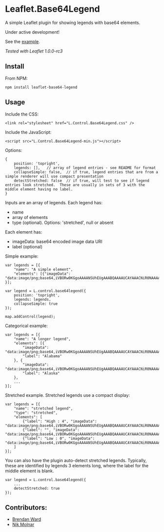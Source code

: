 # Leaflet.Base64Legend

A simple Leaflet plugin for showing legends with base64 elements.

Under active development!


See the [example](//consbio.github.io/Leaflet.Base64Legend).

*Tested with Leaflet 1.0.0-rc3*



## Install

From NPM:

```
npm install leaflet-base64-legend
```


## Usage

Include the CSS:

```
<link rel="stylesheet" href="L.Control.Base64Legend.css" />
```


Include the JavaScript:

```
<script src="L.Control.Base64Legend-min.js"></script>
```


Options:
```
{
    position: 'topright',
    legends: [],   // array of legend entries - see README for format
    collapseSimple: false,  // if true, legend entries that are from a simple renderer will use compact presentation
    detectStretched: false  // if true, will test to see if legend entries look stretched.  These are usually in sets of 3 with the middle element having no label.
}
```



Inputs are an array of legends.  Each legend has:
* name
* array of elements
* type (optional).  Options: 'stretched', null or absent


Each element has:
* imageData: base64 encoded image data URI
* label (optional)


Simple example:
```
var legends = [{
    "name": "A simple element",
    "elements": [{"imageData": "data:image/png;base64,iVBORw0KGgoAAAANSUhEUgAAABQAAAAUCAYAAACNiR0NAAAAAXNSR0IB2cksfwAAAAlwSFlzAAAOxAAADsQBlSsOGwAAAO5JREFUOI3NlD0OgzAMhd+AIliYsnhHbD4Np+QwnVgjBq4QIeypHarQ0ECBlqFvc5R8evFf1rbtHRcqi4O+7zGO4+bluq4hIhiGIYmZ+QXsug4AYK39CBQR5HmexOE9My8dEhGIaPdbwU1Q0zQQkZdDay2maQIAlGUJY8wuFAC891DVhfMsOAsyxqCqqkNA5xxUdc7p/OU4B78q27/yBTDO4SXAI5U9Bfz/HP6quAaXAOMaXALcnGXgOU7OuUMg731ylgBVFap6yuFqDuMVRkRzvCVmXuzPxT6M++/MxBRFkezP2eF7Ux9p8pX9eXsAPNt0X7NgcsoAAAAASUVORK5CYII="}]
}];

var legend = L.control.base64legend({
    position: 'topright',
    legends: legends,
    collapseSimple: true
});

map.addControl(legend);
```


Categorical example:
```
var legends = [{
    "name": "A longer legend",
    "elements": [{
        "imageData": "data:image/png;base64,iVBORw0KGgoAAAANSUhEUgAAABQAAAAUCAYAAACNiR0NAAAAAXNSR0IB2cksfwAAAAlwSFlzAAAOxAAADsQBlSsOGwAAAHJJREFUOI1jYaAyYIExcnJyGigxaMqUKQ1wA3Nychq0VAXrRYS5yDLs/uNPDDk5OQxTpkxpgLtQRJiLQVNNlGwXPn76mQHuQmqCUQNHDRw1cJgZeP/xJ7INefP2G6qBU6ZMacjJyYEXQeQAlAIWWYBSAABjPiDfvMzQCwAAAABJRU5ErkJggg==",
        "label": "Alabama"
    }, {
        "imageData": "data:image/png;base64,iVBORw0KGgoAAAANSUhEUgAAABQAAAAUCAYAAACNiR0NAAAAAXNSR0IB2cksfwAAAAlwSFlzAAAOxAAADsQBlSsOGwAAAHZJREFUOI3t1LEJgDAUBNArLBTcIOAQgiC40u3gH+JWS+wFRxBbK4NpEyvJVZ9fPK66Bh+neQ6SVgJJsgiStGU+V+euLMyHHiQhyWJD5y5M457Zb4DfWsSGX6aCFazgz0AfegBDFnIcXQpKMpJxgnKSDOz7UZobwRof/EtWWjIAAAAASUVORK5CYII=",
        "label": "Alaska"
    },
    ...
}];
```



Stretched example.  Stretched legends use a compact display:
```
var legends = [{
    "name": "stretched legend",
    "type": "stretched",
    "elements": [
        {"label": "High : 4", "imageData": "data:image/png;base64,iVBORw0KGgoAAAANSUhEUgAAABQAAAAUCAYAAACNiR0NAAAAAXNSR0IB2cksfwAAAAlwSFlzAAAOxAAADsQBlSsOGwAAAF1JREFUOI2t0sENgDAMQ9E4pHULF5iA/cdjgKos8T3Ak5y4vtc7wJQekoso3TR40eDJiqVhFgx3FtRoMDgPFgwXC2rClaPBX5bhGyYNrgGDKnqHThZc9A6zw+CGwR+9jAZatYouQAAAAABJRU5ErkJggg=="},
        {"label": "", "imageData": "data:image/png;base64,iVBORw0KGgoAAAANSUhEUgAAABQAAAAUCAYAAACNiR0NAAAAAXNSR0IB2cksfwAAAAlwSFlzAAAOxAAADsQBlSsOGwAAAFdJREFUOI2t0oENgDAIRFGiQDd0Y3dqCngu8TvAC/dT3+8jA59bOumZ27pZUAmD+GQFPpm+kG74rWRBBT1ZFwvWwA1rggV74IY9dMOGGx5+MgwWD7Lf5gdcuB2P8+YnfgAAAABJRU5ErkJggg=="},
        {"label": "Low : 0", "imageData": "data:image/png;base64,iVBORw0KGgoAAAANSUhEUgAAABQAAAAUCAYAAACNiR0NAAAAAXNSR0IB2cksfwAAAAlwSFlzAAAOxAAADsQBlSsOGwAAAFpJREFUOI2t0oENgCAMRFHU7j+CqzgIYxgjkIIu8TrAz/Xux1XPr8CLnLvklRjzsMBMDOw64dTAvsICh+5waG34KDwhF5u/3JYeRWvTEid8dYf32izw4StjsX/siyj7Hs38/gAAAABJRU5ErkJggg=="}
    ]
}];
```


You can also have the plugin auto-detect stretched legends.  Typically,
these are identified by legends 3 elements long, where the label for the
middle element is blank.
```
var legend = L.control.base64legend({
    ... 
    detectStretched: true
});
```




## Contributors:
* [Brendan Ward](https://github.com/brendan-ward)
* [Nik Molnar](https://github.com/nikmolnar)